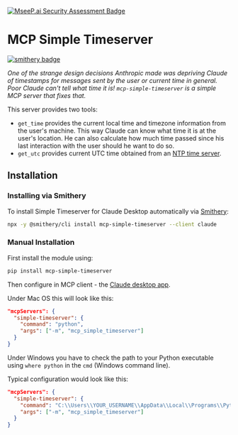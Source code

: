 [![MseeP.ai Security Assessment Badge](https://mseep.net/pr/andybrandt-mcp-simple-timeserver-badge.png)](https://mseep.ai/app/andybrandt-mcp-simple-timeserver)

# MCP Simple Timeserver
[![smithery badge](https://smithery.ai/badge/mcp-simple-timeserver)](https://smithery.ai/server/mcp-simple-timeserver)

*One of the strange design decisions Anthropic made was depriving Claude of timestamps for messages sent by the user or current time in general. Poor Claude can't tell what time it is! `mcp-simple-timeserver` is a simple MCP server that fixes that.*

This server provides two tools:
 - `get_time` provides the current local time and timezone information from the user's machine. This way Claude can know what time it is at the user's location. He can also calculate how much time passed since his last interaction with the user should he want to do so. 
 - `get_utc` provides current UTC time obtained from an [NTP time server](https://en.wikipedia.org/wiki/Network_Time_Protocol). 

## Installation

### Installing via Smithery

To install Simple Timeserver for Claude Desktop automatically via [Smithery](https://smithery.ai/server/mcp-simple-timeserver):

```bash
npx -y @smithery/cli install mcp-simple-timeserver --client claude
```

### Manual Installation
First install the module using:

```bash
pip install mcp-simple-timeserver

```

Then configure in MCP client - the [Claude desktop app](https://claude.ai/download).

Under Mac OS this will look like this:

```json
"mcpServers": {
  "simple-timeserver": {
    "command": "python",
    "args": ["-m", "mcp_simple_timeserver"]
  }
}
```

Under Windows you have to check the path to your Python executable using `where python` in the `cmd` (Windows command line). 

Typical configuration would look like this:

```json
"mcpServers": {
  "simple-timeserver": {
    "command": "C:\\Users\\YOUR_USERNAME\\AppData\\Local\\Programs\\Python\\Python311\\python.exe",
    "args": ["-m", "mcp_simple_timeserver"]
  }
}
```

